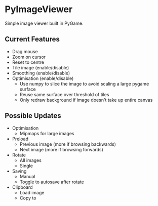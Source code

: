 # PyImageViewer

Simple image viewer built in PyGame.

## Current Features
 - Drag mouse
 - Zoom on cursor
 - Reset to centre
 - Tile image (enable/disable)
 - Smoothing (enable/disable)
 - Optimisation (enable/disable)
   - Use numpy to slice the image to avoid scaling a large pygame surface
   - Reuse same surface over threshold of tiles
   - Only redraw background if image doesn't take up entire canvas

## Possible Updates
 - Optimisation
   - Mipmaps for large images
 - Preload
   - Previous image (more if browsing backwards)
   - Next image (more if browsing forwards)
 - Rotate
   - All images
   - Single
 - Saving
   - Manual
   - Toggle to autosave after rotate
 - Clipboard
   - Load image
   - Copy to
